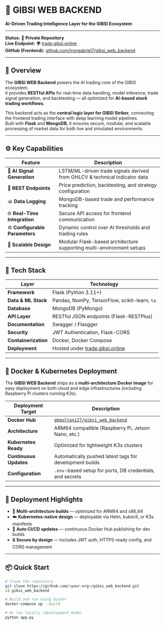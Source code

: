 # 🧠 GIBSI WEB BACKEND

**AI-Driven Trading Intelligence Layer for the GIBSI Ecosystem**

---

**Status:** 🧩 **Private Repository**  
**Live Endpoint:** 🌍 [trade.gibsi.online](https://trade.gibsi.online/)  
**GitHub (Frontend):** [github.com/irongabriel7/gibsi_web_backend](https://github.com/irongabriel7/gibsi_web_backend)

---

## 📘 Overview

The **GIBSI WEB Backend** powers the AI trading core of the GIBSI ecosystem.  
It provides **RESTful APIs** for real-time data handling, model inference, trade signal generation, and backtesting — all optimized for **AI-based stock trading workflows**.

This backend acts as the **central logic layer for GIBSI Striker**, connecting the frontend trading interface with deep learning model pipelines.  
Built with **Flask** and **MongoDB**, it ensures secure, modular, and scalable processing of market data for both live and simulated environments.

---

## ⚙️ Key Capabilities

| Feature | Description |
|----------|-------------|
| 🤖 **AI Signal Generation** | LSTM/ML-driven trade signals derived from OHLCV & technical indicator data |
| 🔗 **REST Endpoints** | Price prediction, backtesting, and strategy configuration |
| 📊 **Data Logging** | MongoDB-based trade and performance tracking |
| 🌐 **Real-Time Integration** | Secure API access for frontend communication |
| ⚙️ **Configurable Parameters** | Dynamic control over AI thresholds and trading rules |
| 🧱 **Scalable Design** | Modular Flask-based architecture supporting multi-environment setups |

---

## 🧰 Tech Stack

| Layer | Technology |
|-------|-------------|
| **Framework** | Flask (Python 3.11+) |
| **Data & ML Stack** | Pandas, NumPy, TensorFlow, scikit-learn, `ta` |
| **Database** | MongoDB (PyMongo) |
| **API Layer** | RESTful JSON endpoints (Flask-RESTPlus) |
| **Documentation** | Swagger / Flasgger |
| **Security** | JWT Authentication, Flask-CORS |
| **Containerization** | Docker, Docker Compose |
| **Deployment** | Hosted under [trade.gibsi.online](https://trade.gibsi.online/) |

---

## 🐳 Docker & Kubernetes Deployment

The **GIBSI WEB Backend** ships as a **multi-architecture Docker image** for easy deployment on both cloud and edge infrastructures (including Raspberry Pi clusters running K3s).

| Deployment Target | Description |
|-------------------|-------------|
| **Docker Hub** | [`gbmultani27/gibsi_web_backend`](https://hub.docker.com/repository/docker/gbmultani27/gibsi_web_backend/) |
| **Architecture** | ARM64 compatible (Raspberry Pi, Jetson Nano, etc.) |
| **Kubernetes Ready** | Optimized for lightweight K3s clusters |
| **Continuous Updates** | Automatically pushed latest tags for development builds |
| **Configuration** | `.env`-based setup for ports, DB credentials, and secrets |

---

## 🚀 Deployment Highlights

- 🧩 **Multi-architecture builds** — optimized for ARM64 and x86_64  
- ☁️ **Kubernetes-native design** — deployable via Helm, kubectl, or K3s manifests  
- 🔁 **Auto CI/CD updates** — continuous Docker Hub publishing for dev builds  
- 🔒 **Secure by design** — includes JWT auth, HTTPS-ready config, and CORS management  

---

## 📦 Quick Start

```bash
# Clone the repository
git clone https://github.com/<your-org>/gibsi_web_backend.git
cd gibsi_web_backend

# Build and run using Docker
docker-compose up --build

# Or run locally (development mode)
python app.py
